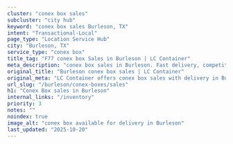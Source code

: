 ```yaml
---
cluster: "conex box sales"
subcluster: "city hub"
keyword: "conex box sales Burleson, TX"
intent: "Transactional-Local"
page_type: "Location Service Hub"
city: "Burleson, TX"
service_type: "conex box"
title_tag: "F77 conex box Sales in Burleson | LC Container"
meta_description: "conex box sales in Burleson. Fast delivery, competitive pricing. Serving conex boxes area. Quote ID: XHD. Call (214) 524-4168 for your free quote today."
original_title: "Burleson conex box sales | LC Container"
original_meta: "LC Container offers conex box sales with delivery in Burleson, TX. Local. Fast quotes. Since 2003."
url_slug: "/burleson/conex-boxes/sales"
h1: "Conex Box sales in Burleson"
internal_links: "/inventory"
priority: 3
notes: ""
noindex: true
image_alt: "conex box available for delivery in Burleson"
last_updated: "2025-10-20"
---
```


<!-- TODO: Add unique city/inventory copy, images, and internal links here. -->
